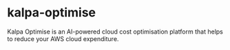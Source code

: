 # kalpa-optimise
Kalpa Optimise is an AI-powered cloud cost optimisation platform that helps to reduce your AWS cloud expenditure.

